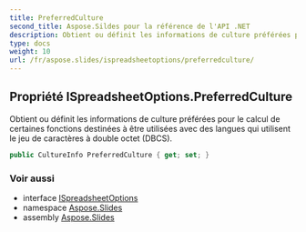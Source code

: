 ```yaml
---
title: PreferredCulture
second_title: Aspose.Sildes pour la référence de l'API .NET
description: Obtient ou définit les informations de culture préférées pour le calcul de certaines fonctions destinées à être utilisées avec des langues qui utilisent le jeu de caractères à double octet DBCS.
type: docs
weight: 10
url: /fr/aspose.slides/ispreadsheetoptions/preferredculture/
---
```


## Propriété ISpreadsheetOptions.PreferredCulture

Obtient ou définit les informations de culture préférées pour le calcul de certaines fonctions destinées à être utilisées avec des langues qui utilisent le jeu de caractères à double octet (DBCS).

```csharp
public CultureInfo PreferredCulture { get; set; }
```

### Voir aussi

* interface [ISpreadsheetOptions](../../ispreadsheetoptions)
* namespace [Aspose.Slides](../../ispreadsheetoptions)
* assembly [Aspose.Slides](../../../)

<!-- NE PAS ÉDITER : généré par xmldocmd pour Aspose.Slides.dll -->